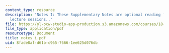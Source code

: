 ```yaml
---
content_type: resource
description: 'Notes I: These Supplementary Notes are optional reading for the corresponding
  lecture sessions..'
file: https://ol-ocw-studio-app-production.s3.amazonaws.com/courses/18-901-introduction-to-topology-fall-2004/8fade8afd61bc96576661ee625d076db_notes_i.pdf
file_type: application/pdf
resourcetype: Document
title: notes_i.pdf
uid: 8fade8af-d61b-c965-7666-1ee625d076db
---
```

